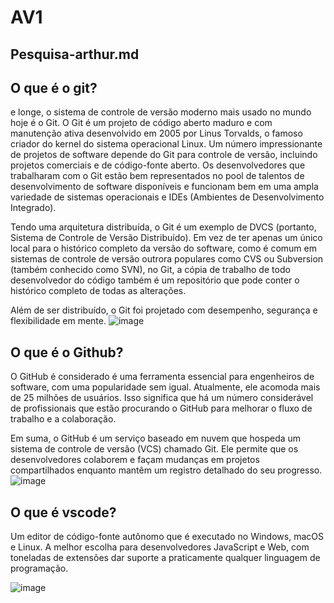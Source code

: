 # AV1
Pesquisa-arthur.md
-------------------------------------------------------------------
## O que é o git?

e longe, o sistema de controle de versão moderno mais usado no mundo hoje é o Git. O Git é um projeto de código aberto maduro e com manutenção ativa desenvolvido em 2005 por Linus Torvalds, o famoso criador do kernel do sistema operacional Linux. Um número impressionante de projetos de software depende do Git para controle de versão, incluindo projetos comerciais e de código-fonte aberto. Os desenvolvedores que trabalharam com o Git estão bem representados no pool de talentos de desenvolvimento de software disponíveis e funcionam bem em uma ampla variedade de sistemas operacionais e IDEs (Ambientes de Desenvolvimento Integrado).

Tendo uma arquitetura distribuída, o Git é um exemplo de DVCS (portanto, Sistema de Controle de Versão Distribuído). Em vez de ter apenas um único local para o histórico completo da versão do software, como é comum em sistemas de controle de versão outrora populares como CVS ou Subversion (também conhecido como SVN), no Git, a cópia de trabalho de todo desenvolvedor do código também é um repositório que pode conter o histórico completo de todas as alterações.

Além de ser distribuído, o Git foi projetado com desempenho, segurança e flexibilidade em mente.
![image](https://github.com/ArthurAlvesAmorim/AV1/assets/164504308/b329e27c-9f2f-4b53-8154-d37d2c627656)


## O que é o Github?

O GitHub é considerado é uma ferramenta essencial para engenheiros de software, com uma popularidade sem igual. Atualmente, ele acomoda mais de 25 milhões de usuários. Isso significa que há um número considerável de profissionais que estão procurando o GitHub para melhorar o fluxo de trabalho e a colaboração.

Em suma, o GitHub é um serviço baseado em nuvem que hospeda um sistema de controle de versão (VCS) chamado Git. Ele permite que os desenvolvedores colaborem e façam mudanças em projetos compartilhados enquanto mantêm um registro detalhado do seu progresso.
![image](https://github.com/ArthurAlvesAmorim/AV1/assets/164504308/1f5ac3c4-cef6-4878-b2aa-6617d0aea855)

## O que é vscode?

Um editor de código-fonte autônomo que é executado no Windows, macOS e Linux. A melhor escolha para desenvolvedores JavaScript e Web, com toneladas de extensões dar suporte a praticamente qualquer linguagem de programação.

![image](https://github.com/ArthurAlvesAmorim/AV1/assets/164504308/ea0360f8-d477-4a03-9f34-5470353dc80d)
